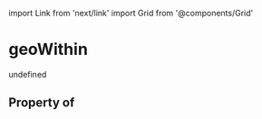 import Link from 'next/link'
import Grid from '@components/Grid'

# geoWithin

undefined

## Property of



